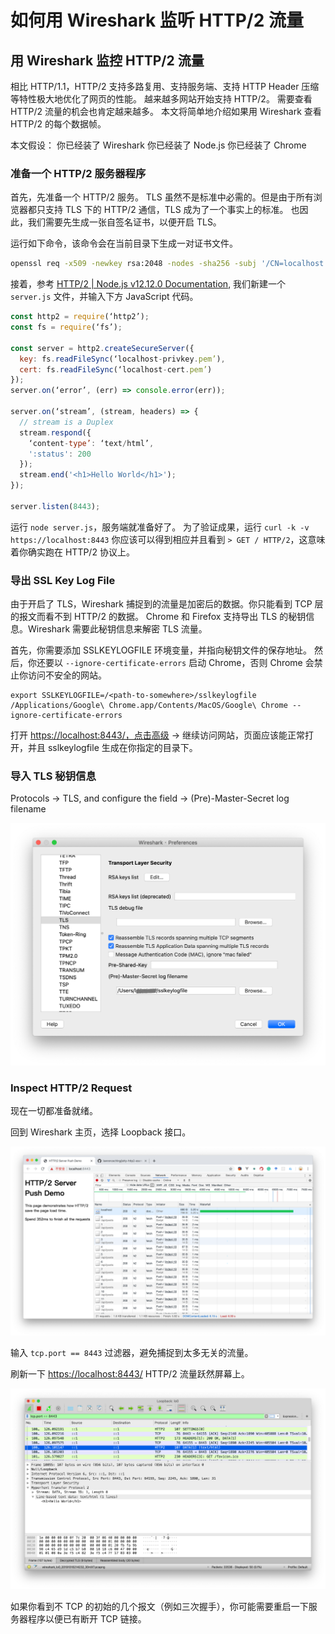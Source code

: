 # 如何用 Wireshark 监听 HTTP/2 流量

## 用 Wireshark 监控 HTTP/2 流量

相比 HTTP/1.1，HTTP/2 支持多路复用、支持服务端、支持 HTTP Header 压缩等特性极大地优化了网页的性能。 越来越多网站开始支持 HTTP/2。 需要查看 HTTP/2 流量的机会也肯定越来越多。 本文将简单地介绍如果用 Wireshark 查看 HTTP/2 的每个数据帧。

本文假设： 你已经装了 Wireshark 你已经装了 Node.js 你已经装了 Chrome

### 准备一个 HTTP/2 服务器程序

首先，先准备一个 HTTP/2 服务。 TLS 虽然不是标准中必需的。但是由于所有浏览器都只支持 TLS 下的 HTTP/2 通信，TLS 成为了一个事实上的标准。 也因此，我们需要先生成一张自签名证书，以便开启 TLS。

运行如下命令，该命令会在当前目录下生成一对证书文件。

```bash
openssl req -x509 -newkey rsa:2048 -nodes -sha256 -subj '/CN=localhost' -keyout localhost-privkey.pem -out localhost-cert.pem
```

接着，参考 [HTTP/2 \| Node.js v12.12.0 Documentation](https://nodejs.org/api/http2.html#http2_server_side_example), 我们新建一个 `server.js` 文件，并输入下方 JavaScript 代码。

```javascript
const http2 = require(‘http2’);
const fs = require(‘fs’);

const server = http2.createSecureServer({
  key: fs.readFileSync(‘localhost-privkey.pem’),
  cert: fs.readFileSync(‘localhost-cert.pem’)
});
server.on(‘error’, (err) => console.error(err));

server.on(‘stream’, (stream, headers) => {
  // stream is a Duplex
  stream.respond({
    ‘content-type’: ‘text/html’,
    ':status': 200
  });
  stream.end('<h1>Hello World</h1>');
});

server.listen(8443);
```

运行 `node server.js`，服务端就准备好了。 为了验证成果，运行 `curl -k -v https://localhost:8443` 你应该可以得到相应并且看到 `> GET / HTTP/2`，这意味着你确实跑在 HTTP/2 协议上。

### 导出 SSL Key Log File

由于开启了 TLS，Wireshark 捕捉到的流量是加密后的数据。你只能看到 TCP 层的报文而看不到 HTTP/2 的数据。 Chrome 和 Firefox 支持导出 TLS 的秘钥信息。Wireshark 需要此秘钥信息来解密 TLS 流量。

首先，你需要添加 SSLKEYLOGFILE 环境变量，并指向秘钥文件的保存地址。 然后，你还要以 `--ignore-certificate-errors` 启动 Chrome，否则 Chrome 会禁止你访问不安全的网站。

```text
export SSLKEYLOGFILE=/<path-to-somewhere>/sslkeylogfile
/Applications/Google\ Chrome.app/Contents/MacOS/Google\ Chrome --ignore-certificate-errors
```

打开 [https://localhost:8443/，点击高级](https://localhost:8443/，点击高级) -&gt; 继续访问网站，页面应该能正常打开，并且 sslkeylogfile 生成在你指定的目录下。

### 导入 TLS 秘钥信息

Protocols -&gt; TLS, and configure the field -&gt; \(Pre\)-Master-Secret log filename

![](.gitbook/assets/image%20%287%29.png)

### Inspect HTTP/2 Request

现在一切都准备就绪。

回到 Wireshark 主页，选择 Loopback 接口。

![](.gitbook/assets/image%20%285%29.png)

输入 `tcp.port == 8443` 过滤器，避免捕捉到太多无关的流量。

刷新一下 [https://localhost:8443/](https://localhost:8443/) HTTP/2 流量跃然屏幕上。

![](.gitbook/assets/image%20%2812%29.png)

如果你看到不 TCP 的初始的几个报文（例如三次握手），你可能需要重启一下服务器程序以便已有断开 TCP 链接。

